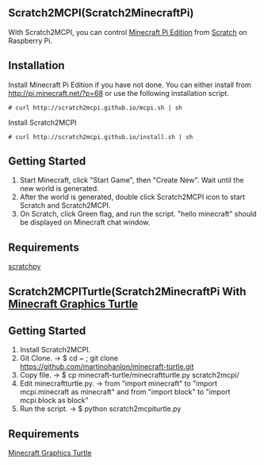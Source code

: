 ## Scratch2MCPI(Scratch2MinecraftPi)

With Scratch2MCPI, you can control [Minecraft Pi Edition](http://pi.minecraft.net/) from [Scratch](http://scratch.mit.edu) on Raspberry Pi.

## Installation

Install Minecraft Pi Edition if you have not done. You can either install from http://pi.minecraft.net/?p=68 or use the following installation script.

```
# curl http://scratch2mcpi.github.io/mcpi.sh | sh
```

Install Scratch2MCPI

```
# curl http://scratch2mcpi.github.io/install.sh | sh
```

## Getting Started

1. Start Minecraft, click "Start Game", then "Create New". Wait until the new world is generated.
2. After the world is generated, double click Scratch2MCPI icon to start Scratch and Scratch2MCPI.
3. On Scratch, click Green flag, and run the script. "hello minecraft" should be displayed on Minecraft chat window.

## Requirements

[scratchpy](https://github.com/pilliq/scratchpy)

## Scratch2MCPITurtle(Scratch2MinecraftPi With [Minecraft Graphics Turtle](http://www.stuffaboutcode.com/2014/05/minecraft-graphics-turtle.html)

## Getting Started

1. Install Scratch2MCPI. 
2. Git Clone. -> $ cd ~ ; git clone https://github.com/martinohanlon/minecraft-turtle.git
3. Copy file. -> $ cp minecraft-turtle/minecraftturtle.py scratch2mcpi/
4. Edit minecraftturtle.py. -> from "import minecraft" to "import mcpi.minecraft as minecraft" and from "import block" to "import mcpi.block as block"
6. Run the script. -> $ python scratch2mcpiturtle.py

## Requirements

[Minecraft Graphics Turtle](https://github.com/martinohanlon/minecraft-turtle)

